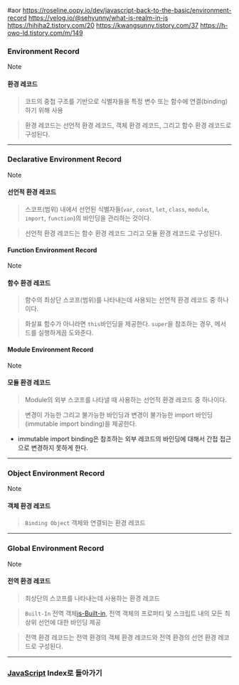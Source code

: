 #aor 
https://roseline.oopy.io/dev/javascript-back-to-the-basic/environment-record
https://velog.io/@sehyunny/what-is-realm-in-js
https://hihiha2.tistory.com/20
https://kwangsunny.tistory.com/37
https://h-owo-ld.tistory.com/m/149
### Environment Record
>[!note]
>#### 환경 레코드
>
>>코드의 중첩 구조를 기반으로 식별자들을 특정 변수 또는 함수에 연결(binding)하기 위해 사용
>
>>환경 레코드는 선언적 환경 레코드, 객체 환경 레코드, 그리고 함수 환경 레코드로 구성된다.

---
### Declarative Environment Record
>[!note]
>#### 선언적 환경 레코드
>
>>스코프(범위) 내에서 선언된 식별자들(`var`, `const`, `let`, `class`, `module`, `import`, `function`)의 바인딩을 관리하는 것이다.
>
>>선언적 환경 레코드는 함수 환경 레코드 그리고 모듈 환경 레코드로 구성된다.
#### Function Environment Record
>[!note]
>#### 함수 환경 레코드
>
>>함수의 최상단 스코프(범위)를 나타내는데 사용되는 선언적 환경 레코드 중 하나이다.
>
>>화살표 함수가 아니라면 `this`바인딩을 제공한다.
>>`super`을 참조하는 경우, 메서드를 실행하게끔 도와준다.
#### Module Environment Record
>[!note]
>#### 모듈 환경 레코드
>
>>Module의 외부 스코프를 나타낼 때 사용하는 선언적 환경 레코드 중 하나이다.
>
>>변경이 가능한 그리고 불가능한 바인딩과 변경이 불가능한 import 바인딩(immutable import binding)을 제공한다.

- immutable import binding은 참조하는 외부 레코드의 바인딩에 대해서 간접 접근으로 변경하지 못하게 한다.
---
### Object Environment Record
>[!note]
>#### 객체 환경 레코드
>
>>`Binding Object` 객체와 연결되는 환경 레코드

---
### Global Environment Record
>[!note]
>#### 전역 환경 레코드
>
>>최상단의 스코프를 나타내는데 사용하는 환경 레코드
>
>>`Built-In` 전역 객체[js-Built-in](js-Built-in.md), 전역 객체의 프로퍼티 및 스크립트 내의 모든 최상위 선언에 대한 바인딩 제공
>
>>전역 환경 레코드는 전역 환경의 객체 환경 레코드와 전역 환경의 선언 환경 레코드로 구성된다.

---
### [JavaScript](../../../Dev-Index/JavaScript.md) Index로 돌아가기